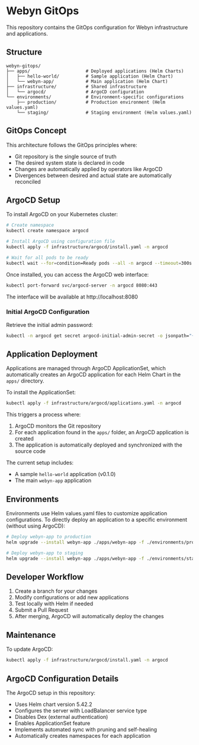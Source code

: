 # Webyn GitOps

This repository contains the GitOps configuration for Webyn infrastructure and applications.

## Structure

```
webyn-gitops/
├── apps/                     # Deployed applications (Helm Charts)
│   ├── hello-world/          # Sample application (Helm Chart)
│   └── webyn-app/            # Main application (Helm Chart)
├── infrastructure/           # Shared infrastructure
│   └── argocd/               # ArgoCD configuration
└── environments/             # Environment-specific configurations
    ├── production/           # Production environment (Helm values.yaml)
    └── staging/              # Staging environment (Helm values.yaml)
```

## GitOps Concept

This architecture follows the GitOps principles where:
- Git repository is the single source of truth
- The desired system state is declared in code
- Changes are automatically applied by operators like ArgoCD
- Divergences between desired and actual state are automatically reconciled

## ArgoCD Setup

To install ArgoCD on your Kubernetes cluster:

```bash
# Create namespace
kubectl create namespace argocd

# Install ArgoCD using configuration file
kubectl apply -f infrastructure/argocd/install.yaml -n argocd

# Wait for all pods to be ready
kubectl wait --for=condition=Ready pods --all -n argocd --timeout=300s
```

Once installed, you can access the ArgoCD web interface:

```bash
kubectl port-forward svc/argocd-server -n argocd 8080:443
```

The interface will be available at http://localhost:8080

### Initial ArgoCD Configuration

Retrieve the initial admin password:

```bash
kubectl -n argocd get secret argocd-initial-admin-secret -o jsonpath="{.data.password}" | base64 -d
```

## Application Deployment

Applications are managed through ArgoCD ApplicationSet, which automatically creates an ArgoCD application for each Helm Chart in the `apps/` directory.

To install the ApplicationSet:

```bash
kubectl apply -f infrastructure/argocd/applications.yaml -n argocd
```

This triggers a process where:
1. ArgoCD monitors the Git repository
2. For each application found in the `apps/` folder, an ArgoCD application is created
3. The application is automatically deployed and synchronized with the source code

The current setup includes:
- A sample `hello-world` application (v0.1.0)
- The main `webyn-app` application

## Environments

Environments use Helm values.yaml files to customize application configurations.
To directly deploy an application to a specific environment (without using ArgoCD):

```bash
# Deploy webyn-app to production
helm upgrade --install webyn-app ./apps/webyn-app -f ./environments/production/values.yaml

# Deploy webyn-app to staging
helm upgrade --install webyn-app ./apps/webyn-app -f ./environments/staging/values.yaml
```

## Developer Workflow

1. Create a branch for your changes
2. Modify configurations or add new applications
3. Test locally with Helm if needed
4. Submit a Pull Request
5. After merging, ArgoCD will automatically deploy the changes

## Maintenance

To update ArgoCD:

```bash
kubectl apply -f infrastructure/argocd/install.yaml -n argocd
```

## ArgoCD Configuration Details

The ArgoCD setup in this repository:
- Uses Helm chart version 5.42.2
- Configures the server with LoadBalancer service type
- Disables Dex (external authentication)
- Enables ApplicationSet feature
- Implements automated sync with pruning and self-healing
- Automatically creates namespaces for each application 